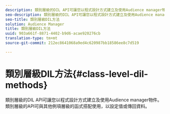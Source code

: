 ```yaml
---
description: 類別層級的DIL API可讓您以程式設計方式建立及使用Audience manager物件。 類別層級的API可與其他例項層級的函式搭配使用，以設定值或傳回資料。
seo-description: 類別層級的DIL API可讓您以程式設計方式建立及使用Audience manager物件。 類別層級的API可與其他例項層級的函式搭配使用，以設定值或傳回資料。
seo-title: 類別層級DIL方法
solution: Audience Manager
title: 類別層級DIL方法
uuid: 903a661f-8871-4402-b9d6-acae920276cb
translation-type: tm+mt
source-git-commit: 212ec8641068a9ed4c620987bb18586ee8c7d519

---
```



# 類別層級DIL方法{#class-level-dil-methods}

類別層級的DIL API可讓您以程式設計方式建立及使用Audience manager物件。 類別層級的API可與其他例項層級的函式搭配使用，以設定值或傳回資料。

<!-- 

c_dil_overview.xml

 -->

